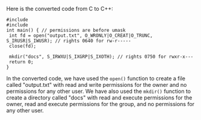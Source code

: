 Here is the converted code from C to C++:
```
#include 
#include 
int main() { // permissions are before umask
 int fd = open("output.txt", O_WRONLY|O_CREAT|O_TRUNC, S_IRUSR|S_IWUSR); // rights 0640 for rw-r-----
 close(fd);

 mkdir("docs", S_IRWXU|S_IXGRP|S_IXOTH); // rights 0750 for rwxr-x---
 return 0;
}
```
In the converted code, we have used the `open()` function to create a file called "output.txt" with read and write permissions for the owner and no permissions for any other user. We have also used the `mkdir()` function to create a directory called "docs" with read and execute permissions for the owner, read and execute permissions for the group, and no permissions for any other user.


